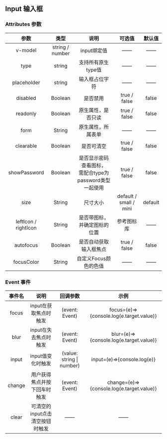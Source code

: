 <script setup>
    import demo1 from './demo1.vue' 
    // import demo2 from './demo2.vue' 
    // import demo3 from './demo3.vue'
    // import demo4 from './demo4.vue'
    // import demo5 from './demo5.vue'
    // import demo6 from './demo6.vue'
</script>

## Input 输入框

<demo1/>


### Attributes 参数

|         参数         |      类型       |                             说明                             |         可选值         | 默认值  |
| :------------------: | :-------------: | :----------------------------------------------------------: | :--------------------: | :-----: |
|       v-model        | string / number |                         input绑定值                          |           ——           |   ——    |
|         type         |     string      |                      支持所有原生type值                      |           ——           |   ——    |
|     placeholder      |     string      |                        输入框占位字符                        |           ——           |   ——    |
|       disabled       |     Boolean     |                           是否禁用                           |      true / false      |  false  |
|       readonly       |     Boolean     |                      原生属性，是否只读                      |      true / false      |  false  |
|         form         |     String      |                      原生属性，所属表单                      |           ——           |   ——    |
|      clearable       |     Boolean     |                          是否可清空                          |      true / false      |  false  |
|     showPassword     |     Boolean     | 是否显示密码查看图标，<br />需配合type为password类型一起使用 |      true / false      |  false  |
|         size         |     String      |                           尺寸大小                           | default / small / mini | default |
| leftIcon / rightIcon |     String      |                 是否带图标，并确定图标的位置                 |       参考图标库       |   ——    |
|      autofocus       |     Boolean     |                    是否自动获取输入框焦点                    |      true / false      |  false  |
|      focusColor      |     String      |                    自定义Focus颜色的色值                     |           ——           |   ——    |

### Event 事件

| 事件名 |              说明               |         回调参数          |                   示例                    |
| :----: | :-----------------------------: | :-----------------------: | :---------------------------------------: |
| focus  |      input在获取焦点时触发      |      (event: Event)       | focus=(e)=>{console.log(e.target.value)}  |
|  blur  |      input在失去焦点时触发      |      (event: Event)       |  blur=(e)=>{console.log(e.target.value)}  |
| input  |        input值变化时触发        | (value: string \| number) |        input=(e)=>{console.log(e)}        |
| change |  用户获得焦点并按下回车时触发   |      (event: Event)       | change=(e)=>{console.log(e.target.value)} |
| clear  | 可清空的input点击清空按钮时触发 |            ——             |                    ——                     |
